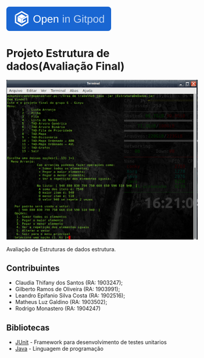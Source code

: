 [![Testar no Browser](https://raw.githubusercontent.com/gilberto-009199/JAgendaWeb/master/gitpod.svg)](https://gitpod.io#https://github.com/ginyusquad/ED_PROVA_Final)

# Projeto Estrutura de dados(Avaliação Final)

![Tela inicial](./exemplo.png)

 Avaliação de Estruturas de dados estrutura.


## Contribuintes

* Claudia Thifany dos Santos (RA: 1903247);
* Gilberto Ramos de Oliveira (RA: 1903991);
* Leandro Epifanio Silva Costa (RA: 1902516);
* Matheus Luz Galdino (RA: 1903502);
* Rodrigo Monastero (RA: 1904247)

## Bibliotecas

* [JUnit](https://junit.org/junit5/) - Framework para desenvolvimento de testes unitarios
* [Java](https://openjdk.java.net/) - Linguagem de programação 

